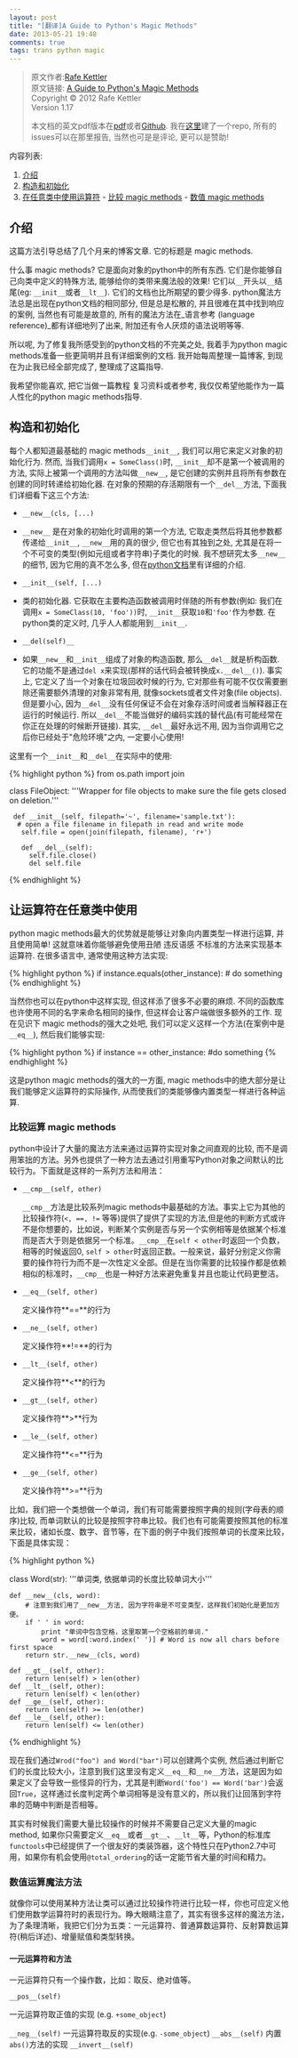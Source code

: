 ```yaml
---
layout: post
title: "[翻译]A Guide to Python's Magic Methods"
date: 2013-05-21 19:48
comments: true
tags: trans python magic
---
```


> 原文作者:[Rafe Kettler](http://www.rafekettler.com)  
> 原文链接: [A Guide to Python's Magic Methods](http://www.rafekettler.com/magicmethods.html)  
> Copyright © 2012 Rafe Kettler  
> Version 1.17  
>
> 本文档的英文pdf版本在[pdf](http://www.rafekettler.com/magicmethods.pdf)或者[Github](https://github.com/RafeKettler/magicmethods/raw/master/magicmethods.pdf). 我在[这里](http://www.github.com/RafeKettler/magicmethods)建了一个repo, 所有的issues可以在那里报告, 当然也可是是评论, 更可以是赞助!

内容列表:

  1. [介绍]()
  1. [构造和初始化]()
  1. [在任意类中使用运算符]()
    - [比较 magic methods]()
    - [数值 magic methods]()


## 介绍

  这篇方法引导总结了几个月来的博客文章. 它的标题是 magic methods.  

  什么事 magic methods? 它是面向对象的python中的所有东西. 它们是你能够自己向类中定义的特殊方法, 能够给你的类带来魔法般的效果! 它们以`__`开头以`__`结尾(eg: `__init__`或者`__lt__`). 它们的文档也比所期望的要少得多. python魔法方法总是出现在python文档的相同部分, 但是总是松散的, 并且很难在其中找到响应的案例, 当然也有可能是故意的, 所有的魔法方法在_语言参考 (language reference)_都有详细地列了出来, 附加还有令人厌烦的语法说明等等.

  所以呢, 为了修复我所感受到的python文档的不完美之处, 我着手为python magic methods准备一些更简明并且有详细案例的文档. 我开始每周整理一篇博客, 到现在为止我已经全部完成了, 整理成了这篇指导. 

  我希望你能喜欢, 把它当做一篇教程 复习资料或者参考, 我仅仅希望他能作为一篇人性化的python magic methods指导. 


## 构造和初始化

  每个人都知道最基础的 magic methods`__init__`, 我们可以用它来定义对象的初始化行为. 然而, 当我们调用`x = SomeClass()`时, `__init__`却不是第一个被调用的方法, 实际上被第一个调用的方法叫做`__new__`, 是它创建的实例并且将所有参数在创建的同时转递给初始化器. 在对象的预期的存活期限有一个`__del__`方法, 下面我们详细看下这三个方法:

  + `__new__(cls, [...)`  

  - `__new__` 是在对象的初始化时调用的第一个方法, 它取走类然后将其他参数都传递给`__init__`, `__new__`用的真的很少, 但它也有其独到之处, 尤其是在将一个不可变的类型(例如元组或者字符串)子类化的时候. 我不想研究太多`__new__`的细节, 因为它用的真不怎么多, 但在[python文档](http://www.python.org/download/releases/2.2/descrintro/#__new__)里有详细的介绍.

  + `__init__(self, [...)`  

  - 类的初始化器. 它获取在主要构造函数被调用时伴随的所有参数(例如: 我们在调用`x = SomeClass(10, 'foo'))`时, `__init__`获取`10`和`'foo'`作为参数. 在python类的定义时, 几乎人人都能用到`__init__`.

  + `__del(self)__`

  - 如果`__new__`和`__init__`组成了对象的构造函数, 那么`__del__`就是析构函数. 它的功能不是通过`del x`来实现(那样的话代码会被转换成`x.__del__()`). 事实上, 它定义了当一个对象在垃圾回收时候的行为, 它对那些有可能不仅仅需要删除还需要额外清理的对象非常有用, 就像sockets或者文件对象(file objects). 但是要小心, 因为`__del__`没有任何保证不会在对象存活时间或者当解释器正在运行的时候运行. 所以`__del__`不能当做好的编码实践的替代品(有可能经常在你正在处理的时候断开链接). 其实, `__del__`最好永远不用, 因为当你调用它之后你已经处于"危险环境"之内, 一定要小心使用!


  这里有一个`__init__`和`__del__`在实际中的使用:

{% highlight python %}
from os.path import join

class FileObject:
  '''Wrapper for file objects to make sure the file gets closed on deletion.'''

     def __init__(self, filepath='~', filename='sample.txt'):
      # open a file filename in filepath in read and write mode
       self.file = open(join(filepath, filename), 'r+')

       def __del__(self):
         self.file.close()
         del self.file
{% endhighlight %}


## 让运算符在任意类中使用

python magic methods最大的优势就是能够让对象向内置类型一样进行运算, 并且使用简单! 这就意味着你能够避免使用丑陋 违反语感 不标准的方法来实现基本运算符. 在很多语言中, 通常使用这种方法实现:  

{% highlight python %}
    if instance.equals(other_instance):
        # do something
{% endhighlight %}

  当然你也可以在python中这样实现, 但这样添了很多不必要的麻烦. 不同的函数库也许使用不同的名字来命名相同的操作, 但这样会让客户端做很多额外的工作. 现在见识下 magic methods的强大之处吧, 我们可以定义这样一个方法(在案例中是`__eq__`), 然后我们能够实现:

  {% highlight python %}
      if instance == other_instance:
          #do something
  {% endhighlight %}

  这是python magic methods的强大的一方面, magic methods中的绝大部分是让我们能够定义运算符的实际操作, 从而使我们的类能够像内置类型一样进行各种运算.

### 比较运算 magic methods

  python中设计了大量的魔法方法来通过运算符实现对象之间直观的比较, 而不是调用笨拙的方法。另外也提供了一种方法去通过引用重写Python对象之间默认的比较行为。下面就是这样的一系列方法和用法：

+ `__cmp__(self, other)`

  `__cmp__`方法是比较系列magic methods中最基础的方法。事实上它为其他的比较操作符(`<, ==, !=` 等等)提供了提供了实现的方法,但是他的判断方式或许不是你想要的，比如说，判断某个实例是否与另一个实例相等是依据某个标准而是否大于则是依据另一个标准。`__cmp__`在`self < other`时返回一个负数，相等的时候返回0, `self > other`时返回正数。一般来说，最好分别定义你需要的操作符行为而不是一次性定义全部。但是在当你需要的比较操作都是依赖相似的标准时，`__cmp__`也是一种好方法来避免重复并且也能让代码更整洁。  

+ `__eq__(self, other)`

  定义操作符**==**的行为

+ `__ne__(self, other)`

  定义操作符**!=**的行为

+ `__lt__(self, other)`

  定义操作符**<**的行为

+ `__gt__(self, other)`

  定义操作符**>**行为

+ `__le__(self, other)`

  定义操作符**<=**行为

+ `__ge__(self, other)`

  定义操作符**>=**行为

比如，我们把一个类想做一个单词，我们有可能需要按照字典的规则(字母表的顺序)比较, 而单词默认的比较是按照字符串比较。我们也有可能需要按照其他的标准来比较，诸如长度、数字、音节等，在下面的例子中我们按照单词的长度来比较，下面是具体实现：

{% highlight python %}

class Word(str):
    '''单词类, 依据单词的长度比较单词大小'''

    def __new__(cls, word):
        # 注意到我们用了__new__方法, 因为字符串是不可变类型，这样我们初始化是更加方便。
        if ' ' in word:
            print "单词中包含空格，这里取第一个空格前的单词."
            word = word[:word.index(' ')] # Word is now all chars before first space
        return str.__new__(cls, word)

    def __gt__(self, other):
        return len(self) > len(other)
    def __lt__(self, other):
        return len(self) < len(other)
    def __ge__(self, other):
        return len(self) >= len(other)
    def __le__(self, other):
        return len(self) <= len(other)

{% endhighlight %}


现在我们通过`Wrod("foo") and Word("bar")`可以创建两个实例, 然后通过判断它们的长度比较大小，注意到我们这里没有定义`__eq__`和`__ne__`方法，这是因为如果定义了会导致一些怪异的行为，尤其是判断`Word('foo') == Word('bar')`会返回`True`，这样通过长度判定两个单词相等是没有意义的，所以我们让回落到字符串的范畴中判断是否相等。

其实有时候我们需要大量比较操作的时候并不需要自己定义大量的magic method, 如果你只需要定义`__eq__`或者`__gt__`、`__lt__`等，Python的标准库`functools`中已经提供了一个很友好的类装饰器，这个特性只在Python2.7中可用，如果你有机会使用`@total_ordering`的话一定能节省大量的时间和精力。


### 数值运算魔法方法

就像你可以使用某种方法让类可以通过比较操作符进行比较一样，你也可应定义他们使用数学运算符时的表现行为。睁大眼睛注意了，其实有很多这样的魔法方法，为了条理清晰，我把它们分为五类：一元运算符、普通算数运算符、反射算数运算符(稍后详述)、增量赋值和类型转换。

#### 一元运算符和方法

一元运算符只有一个操作数，比如：取反、绝对值等。

  `__pos__(self)`

  一元运算符取正值的实现 (e.g. `+some_object`)

  `__neg__(self)`
  一元运算符取反的实现(e.g. `-some_object`)
  `__abs__(self)`
  内置`abs()`方法的实现
  `__invert__(self)`
